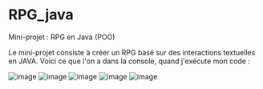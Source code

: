 # RPG_java
Mini-projet : RPG en Java (POO)

Le mini-projet consiste à créer un RPG basé sur des interactions textuelles en JAVA.
Voici ce que l'on a dans la console, quand j'exécute mon code : 

![image](https://user-images.githubusercontent.com/90463820/140826016-55212546-f7ed-4e59-8fe2-7d0a555908f2.png)
![image](https://user-images.githubusercontent.com/90463820/140826005-257e5f51-b469-4141-aa5f-1fbed836165e.png)
![image](https://user-images.githubusercontent.com/90463820/140825994-231edb48-0be8-48fb-b015-fc56c43dec35.png)
![image](https://user-images.githubusercontent.com/90463820/140825979-7936425c-a403-4f74-96c7-217cedcd0190.png)
![image](https://user-images.githubusercontent.com/90463820/140825898-ab27a3b0-99f8-4434-bdbd-5f205327bf1c.png)
